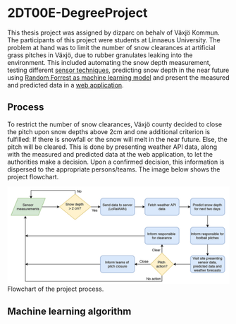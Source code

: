 # 2DT00E-DegreeProject
This thesis project was assigned by dizparc on behalv of Växjö Kommun. The participants of this project were students at Linnaeus University. The problem at hand was to limit the number of snow clearances at artificial grass pitches in Växjö, due to rubber granulates leaking into the environment. This included automating the snow depth measurement, testing different [sensor techniques](/Sensor), predicting snow depth in the near future using [Random Forrest as machine learning model](/Algorithm) and present the measured and predicted data in a [web application](/Server). 

## Process
To restrict the number of snow clearances, Växjö county decided to close the pitch upon snow depths above 2cm and one additional criterion is fulfilled: If there is snowfall or the snow will melt in the near future. Else, the pitch will be cleared. This is done by presenting weather API data, along with the measured and predicted data at the web application, to let the authorities make a decision. Upon a confirmed decision, this information is dispersed to the appropriate persons/teams. The image below shows the project flowchart.

![The project process.](/img/flowchart.jpg)
<br>
Flowchart of the project process.

## Machine learning algorithm
